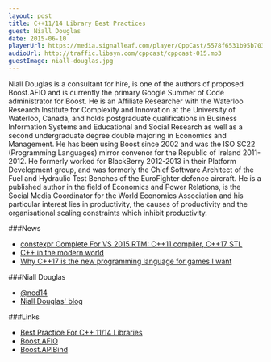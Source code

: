 ```yaml
---
layout: post
title: C++11/14 Library Best Practices
guest: Niall Douglas
date: 2015-06-10
playerUrl: https://media.signalleaf.com/player/CppCast/5578f6531b95b70300153956/
audioUrl: http://traffic.libsyn.com/cppcast/cppcast-015.mp3
guestImage: niall-douglas.jpg
---
```


Niall Douglas is a consultant for hire, is one of the authors of proposed Boost.AFIO and is currently the primary Google Summer of Code administrator for Boost. He is an Affiliate Researcher with the Waterloo Research Institute for Complexity and Innovation at the University of Waterloo, Canada, and holds postgraduate qualifications in Business Information Systems and Educational and Social Research as well as a second undergraduate degree double majoring in Economics and Management. He has been using Boost since 2002 and was the ISO SC22 (Programming Languages) mirror convenor for the Republic of Ireland 2011-2012. He formerly worked for BlackBerry 2012-2013 in their Platform Development group, and was formerly the Chief Software Architect of the Fuel and Hydraulic Test Benches of the EuroFighter defence aircraft. He is a published author in the field of Economics and Power Relations, is the Social Media Coordinator for the World Economics Association and his particular interest lies in productivity, the causes of productivity and the organisational scaling constraints which inhibit productivity.


###News

 - [constexpr Complete For VS 2015 RTM: C++11 compiler, C++17 STL](http://blogs.msdn.com/b/vcblog/archive/2015/06/02/constexpr-complete-for-vs-2015-rtm-c-11-compiler-c-17-stl.aspx)
 - [C++ in the modern world](https://medium.com/@CPP_Coder/c-in-the-modern-world-ce6f470dfbe0)
 - [Why C++17 is the new programming language for games I want](http://blog.mattnewport.com/why-c17-is-the-new-programming-language-for-games-i-want/)
 
###Niall Douglas

 - [@ned14](https://twitter.com/ned14/)
 - [Niall Douglas' blog](http://www.nedprod.com/)

###Links

 - [Best Practice For C++ 11/14 Libraries](https://svn.boost.org/trac/boost/wiki/BestPracticeHandbook)
 - [Boost.AFIO](https://github.com/ned14/boost.afio)
 - [Boost.APIBind](https://github.com/ned14/Boost.APIBind)


